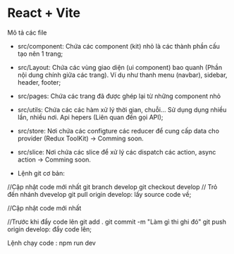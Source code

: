 # React + Vite

Mô tả các file 
- src/component: Chứa các component (kit) nhỏ là các thành phần cấu tạo nên 1 trang;
- src/Layout: Chứa các vùng giao diện (ui component) bao quanh <Outlet/> (Phần nội dung chính giữa các trang). Ví dụ như thanh menu (navbar), sidebar, header, footer;
- src/pages: Chứa các trang đã được ghép lại từ những component nhỏ
- src/utils: Chứa các các hàm xử lý thời gian, chuỗi... Sử dụng dụng nhiều lần, nhiều nơi. Api hepers (Liên quan đến gọi API);
- src/store: Nơi chứa các configture các reducer để cung cấp data cho provider (Redux ToolKit) -> Comming soon.
- src/slice: Nơi chứa các slice để xử lý các dispatch các action, async action -> Comming soon.

- Lệnh git cơ bản:

//Cập nhật code mới nhất
git branch develop
git checkout develop
// Trỏ đến nhánh dvevelop
git pull origin develop: lấy source code về;

//Cập nhật code mới nhất

//Trước khi đẩy code lên
git add .
git commit -m "Làm gì thi ghi đó"
git push origin develop: đẩy code lên;

Lệnh chạy code : npm run dev